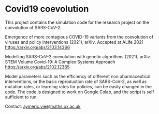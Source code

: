 # Covid19 coevolution

This project contains the simulation code for the research project on the coevolution of SARS-CoV-2.

Emergence of more contagious COVID-19 variants from the coevolution of viruses and policy interventions (2021), arXiv. Accepted at ALife 2021 https://arxiv.org/abs/2103.14366 

Modelling SARS-CoV-2 coevolution with genetic algorithms (2021), arXiv. STEM Volume Covid-19: A Complex Systems Approach https://arxiv.org/abs/2102.12365

Model parameters such as the efficiency of different non pharmaceutical interventions, or the basic reproduction rate of SARS-CoV-2, as well as mutation rates, or learning rates for policies, can be easily changed in the code. The code is designed to work on Google Colab, and the script is self sufficient to run. 

Contact: aymeric.vie@maths.ox.ac.uk
